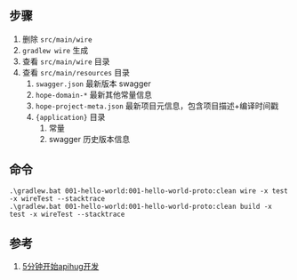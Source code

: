 
## 步骤

1. 删除 `src/main/wire`
2. `gradlew wire` 生成
3. 查看 `src/main/wire` 目录
4. 查看 `src/main/resources` 目录
   1. `swagger.json` 最新版本 swagger
   2. `hope-domain-*` 最新其他常量信息
   3. `hope-project-meta.json` 最新项目元信息，包含项目描述+编译时间戳
   4. `{application}` 目录
      1. 常量
      2. swagger 历史版本信息


## 命令

```shell
.\gradlew.bat 001-hello-world:001-hello-world-proto:clean wire -x test -x wireTest --stacktrace
.\gradlew.bat 001-hello-world:001-hello-world-proto:clean build -x test -x wireTest --stacktrace
```


## 参考

1. [5分钟开始apihug开发](https://github.com/apihug/apihug.com/blob/master/docs/handbook/001_very_begin.md)